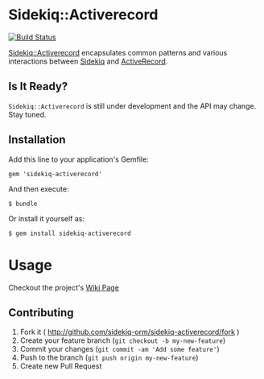 # Sidekiq::Activerecord
[![Build Status](https://travis-ci.org/sidekiq-orm/sidekiq-activerecord.svg?branch=master)](https://travis-ci.org/sidekiq-orm/sidekiq-activerecord)

[Sidekiq::Activerecord](https://github.com/sidekiq-orm/sidekiq-activerecord) encapsulates common patterns and various interactions between [Sidekiq](https://github.com/mperham/sidekiq) and [ActiveRecord](http://guides.rubyonrails.org/active_record_basics.html).

## Is It Ready?

```Sidekiq::Activerecord``` is still under development and the API may change.
Stay tuned.

## Installation

Add this line to your application's Gemfile:

    gem 'sidekiq-activerecord'

And then execute:

    $ bundle

Or install it yourself as:

    $ gem install sidekiq-activerecord

# Usage
Checkout the project's [Wiki Page](https://github.com/sidekiq-orm/sidekiq-activerecord/wiki)


## Contributing

1. Fork it ( http://github.com/sidekiq-orm/sidekiq-activerecord/fork )
2. Create your feature branch (`git checkout -b my-new-feature`)
3. Commit your changes (`git commit -am 'Add some feature'`)
4. Push to the branch (`git push origin my-new-feature`)
5. Create new Pull Request
